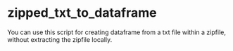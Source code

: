 # zipped_txt_to_dataframe
You can use this script for creating dataframe from a txt file within a zipfile, without extracting the zipfile locally.
